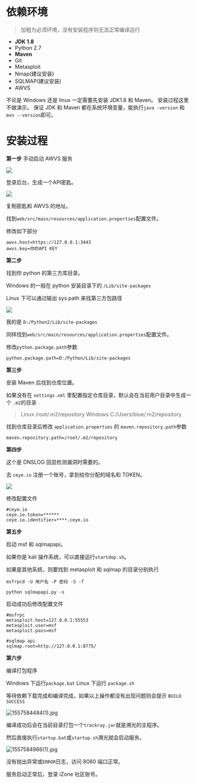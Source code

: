 # 依赖环境
> 加粗为必须环境，没有安装程序则无法正常编译运行

- **JDK 1.8** 
- Python 2.7 
- **Maven**
- Git
- Metasploit
- Nmap(建议安装)
- SQLMAP(建议安装)
- AWVS

不论是 Windows 还是 linux 一定需要先安装 JDK1.8 和 Maven。
安装过程这里不做演示。
保证 JDK 和 Maven 都在系统环境变量，能执行`java -version` 和 `mvn --version`即可。

# 安装过程

**第一步**
手动启动 AWVS 服务

![][1]

登录后台，生成一个API密匙。

![][2]

复制密匙和 AWVS 的地址。 

找到`web/src/main/resources/application.properties`配置文件。

修改如下部分

```
awvs.host=https://127.0.0.1:3443
awvs.key=你的API KEY
```

**第二步**

找到你 python 的第三方库目录。

Windows 的一般在 python 安装目录下的 `/Lib/site-packages`

Linux 下可以通过输出 sys.path 来找第三方包路径

![][3]

我的是 `D:/Python2/Lib/site-packages`

同样找到`web/src/main/resources/application.properties`配置文件。

修改`python.package.path`参数
```
python.package.path=D:/Python/Lib/site-packages
```

**第三步**

安装 Maven 后找到仓库位置。

如果没有在 `settings.xml` 里配置指定仓库目录，默认会在当前用户目录中生成一个 `.m2`的目录

> Linux     /root/.m2/repository
> Windows   C:/Users/blue/.m2/repository

找到仓库目录后修改 `application.properties` 的 `maven.repository.path`参数

```
maven.repository.path=/root/.m2/repository
```


**第四步**

这个是 DNSLOG 回显检测漏洞时需要的。

去 `ceye.io` 注册一个账号，拿到给你分配的域名和 TOKEN。

![][4]

修改配置文件

```
#ceye.io
ceye.io.token=******
ceye.io.identifier=****.ceye.io
```


**第五步**

启动 msf 和 sqlmapapi。

如果你是 kali 操作系统，可以直接运行`startdep.sh`。

如果是其他系统，则要找到 metasploit 和 sqlmap 的目录分别执行

```
msfrpcd -U 用户名 -P 密码 -S -f
```
```
python sqlmapapi.py -s 
```

启动成功后修改配置文件

```
#msfrpc
metasploit.host=127.0.0.1:55553
metasploit.user=msf
metasploit.pass=msf
```

```
#sqlmap api
sqlmap.root=http://127.0.0.1:8775/
```

**第六步**

编译打包程序

Windows 下运行`package.bat`
Linux 下运行 `package.sh`

等待依赖下载完成和编译完成，如果以上操作都没有出现问题则会提示 `BUILD SUCCESS`

![1557584484(1).jpg][5]

编译成功后会在当前目录打包一个`trackray.jar`就是溯光的主程序。

然后直接执行`startup.bat`或`startup.sh`溯光就会启动服务。

![1557584966(1).jpg][6]

没有抛出异常或`ERROR`日志，访问 8080 端口正常。

服务启动正常后，登录 iZone 社区账号。



  [1]: http://blueblog.test.upcdn.net/usr/uploads/2019/05/143460336.png
  [2]: http://blueblog.test.upcdn.net/usr/uploads/2019/05/703035688.png
  [3]: http://blueblog.test.upcdn.net/usr/uploads/2019/05/447148357.png
  [4]: http://blueblog.test.upcdn.net/usr/uploads/2019/05/3530661395.png
  [5]: http://blueblog.test.upcdn.net/usr/uploads/2019/05/3731947807.jpg
  [6]: http://blueblog.test.upcdn.net/usr/uploads/2019/05/558596656.jpg
